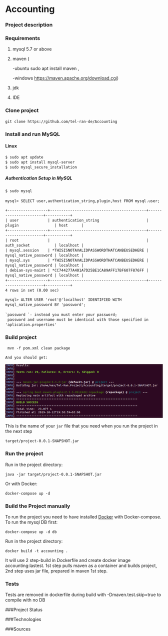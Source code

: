 # Accounting

### Project description 


### Requirements
1) mysql 5.7 or above 
2) maven 
    (
    
    -ubuntu sudo apt install maven ,
    
    -windows https://maven.apache.org/download.cgi)
3) jdk 
4) IDE

### Clone project 
```
git clone https://github.com/tel-ran-de/Accounting
```
### Install and run MySQL 

#### Linux
```
$ sudo apt update
$ sudo apt install mysql-server
$ sudo mysql_secure_installation
```

##### Authentication Setup in MySQL
```
$ sudo mysql

mysql> SELECT user,authentication_string,plugin,host FROM mysql.user;
```

```
+------------------+-------------------------------------------+-----------------------+-----------+
| user             | authentication_string                     | plugin                | host      |
+------------------+-------------------------------------------+-----------------------+-----------+
| root             |                                           | auth_socket           | localhost |
| mysql.session    | *THISISNOTAVALIDPASSWORDTHATCANBEUSEDHERE | mysql_native_password | localhost |
| mysql.sys        | *THISISNOTAVALIDPASSWORDTHATCANBEUSEDHERE | mysql_native_password | localhost |
| debian-sys-maint | *CC744277A401A7D25BE1CA89AFF17BF607F876FF | mysql_native_password | localhost |
+------------------+-------------------------------------------+-----------------------+-----------+
4 rows in set (0.00 sec)
```

```
mysql> ALTER USER 'root'@'localhost' IDENTIFIED WITH mysql_native_password BY 'password';

`password `- instead you must enter your password;
 password and username must be identical with those specified in 'aplication.properties'
```
### Build project 
```
 mvn -f pom.xml clean package 
```

```
And you should get:
```
![Alttext](documentation/mvnBuildResult.png "Title")

This is the name of your ```jar``` file that you need when you run the project in the next step
```
target/project-0.0.1-SNAPSHOT.jar
```
### Run the project 

Run in the project directory:

```
java -jar target/project-0.0.1-SNAPSHOT.jar
```
Or with Docker:
```
docker-compose up -d
```

### Build the Project manually
To run the project you need to have installed [Docker](http://docker.com) with Docker-compose.  
To run the mysql DB first: 
```
docker-compose up -d db
```

Run in the project directory:
```
docker build -t accounting .
```
It will use 2 step-build in Dockerfile and create docker image accounting:lastest. 
1st step pulls maven as a container and builds project, 
2nd step uses jar file, prepared in maven 1st step. 

### Tests 
Tests are removed in dockerfile during build with -Dmaven.test.skip=true to compile with no DB

###Project Status

###Technologies 

###Sources
